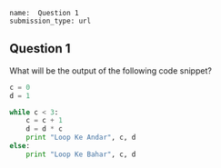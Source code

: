 ```ngMeta
name:  Question 1 
submission_type: url
```
## Question 1

What will be the output of the following code snippet?


```python
c = 0
d = 1

while c < 3:
    c = c + 1
    d = d * c
    print "Loop Ke Andar", c, d
else:
    print "Loop Ke Bahar", c, d
 ```

